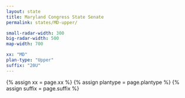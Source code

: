 ```yaml
---
layout: state
title: Maryland Congress State Senate
permalink: states/MD-upper/

small-radar-width: 300
big-radar-width: 500
map-width: 700

xx: "MD"
plan-type: "Upper"
suffix: "20U"
---
```


{% assign xx = page.xx %}
{% assign plantype = page.plantype %}
{% assign suffix = page.suffix %}